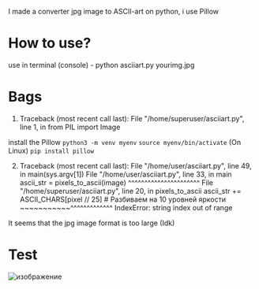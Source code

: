 I made a converter jpg image to ASCII-art on python, i use Pillow
# How to use?
use in terminal (console) - python asciiart.py yourimg.jpg
# Bags

1. Traceback (most recent call last):
  File "/home/superuser/asciiart.py", line 1, in <module>
    from PIL import Image
  
install the Pillow
`python3 -m venv myenv`
`source myenv/bin/activate` (On Linux)
`pip install pillow`

2. Traceback (most recent call last):
  File "/home/user/asciiart.py", line 49, in <module>
    main(sys.argv[1])
  File "/home/user/asciiart.py", line 33, in main
    ascii_str = pixels_to_ascii(image)
                ^^^^^^^^^^^^^^^^^^^^^^
  File "/home/superuser/asciiart.py", line 20, in pixels_to_ascii
    ascii_str += ASCII_CHARS[pixel // 25]  # Разбиваем на 10 уровней яркости
                 ~~~~~~~~~~~^^^^^^^^^^^^^
IndexError: string index out of range

It seems that the jpg image format is too large (Idk)

# Test
![изображение](https://github.com/user-attachments/assets/9282fbd5-cc74-48a3-92b5-f5f3225ed7e1)
